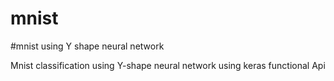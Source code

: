 # mnist
#mnist using Y shape neural network

Mnist classification using Y-shape neural network using keras functional Api
